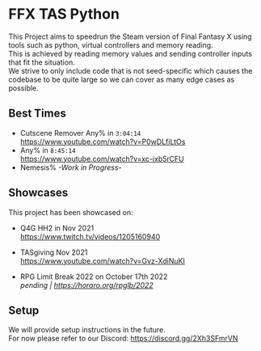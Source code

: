# FFX TAS Python

This Project aims to speedrun the Steam version of Final Fantasy X using tools such as python, virtual controllers and memory reading.  
This is achieved by reading memory values and sending controller inputs that fit the situation.  
We strive to only include code that is not seed-specific which causes the codebase to be quite large so we can cover as many edge cases as possible.

## Best Times

- Cutscene Remover Any% in `3:04:14`  
  <https://www.youtube.com/watch?v=P0wDLfiLtOs>
- Any% in `8:45:14`  
  <https://www.youtube.com/watch?v=xc-ixb5rCFU>
- Nemesis% _-Work in Progress-_

## Showcases

This project has been showcased on:  

- Q4G HH2 in Nov 2021  
<https://www.twitch.tv/videos/1205160940>

- TASgiving Nov 2021  
<https://www.youtube.com/watch?v=Gvz-XdiNuKI>

- RPG Limit Break 2022 on October 17th 2022  
_pending | <https://horaro.org/rpglb/2022>_

## Setup

We will provide setup instructions in the future.  
For now please refer to our Discord: <https://discord.gg/2Xh3SFmrVN>  
